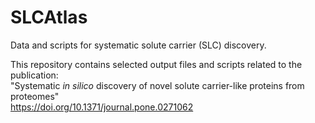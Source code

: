 # SLCAtlas
Data and scripts for systematic solute carrier (SLC) discovery.

This repository contains selected output files and scripts related to the publication:\
"Systematic *in silico* discovery of novel solute carrier-like proteins from proteomes"\
https://doi.org/10.1371/journal.pone.0271062

